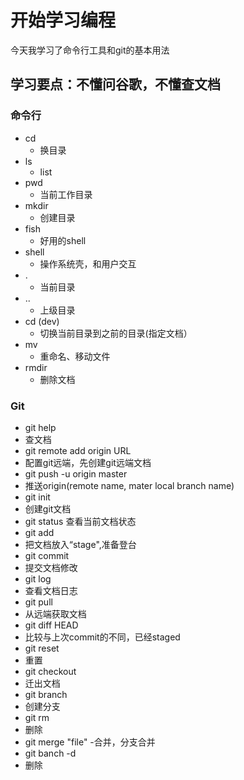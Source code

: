 # 开始学习编程

今天我学习了命令行工具和git的基本用法

## 学习要点：不懂问谷歌，不懂查文档

### 命令行

- cd
  - 换目录
- ls
  - list
- pwd
  - 当前工作目录 
- mkdir
  - 创建目录
- fish
  - 好用的shell
- shell
  - 操作系统壳，和用户交互
- .
  - 当前目录
- ..
  - 上级目录
- cd (dev)
  - 切换当前目录到之前的目录(指定文档）
- mv
  - 重命名、移动文件
- rmdir 
  - 删除文档  


### Git

- git help 
 - 查文档
- git remote add origin URL
 - 配置git远端，先创建git远端文档
- git push -u origin master 
 - 推送origin(remote name, mater local branch name)
- git init
 - 创建git文档
- git status
   查看当前文档状态
- git add
 - 把文档放入“stage",准备登台
- git commit
 - 提交文档修改
- git log
 - 查看文档日志
- git pull
 - 从远端获取文档 
- git diff HEAD
 - 比较与上次commit的不同，已经staged
- git reset
 - 重置
- git checkout
 - 迁出文档
- git branch
 - 创建分支 
- git rm
 - 删除
- git merge "file"
 -合并，分支合并
- git banch -d
 - 删除 
 













